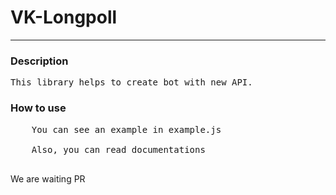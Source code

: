 <h1>VK-Longpoll</h1>
<hr>
<h3>Description</h3>

<pre>This library helps to create bot with new API.</pre>

<h3>How to use</h3>

<pre>
	You can see an example in example.js

	Also, you can read documentations

</pre>

<p>We are waiting PR</p>